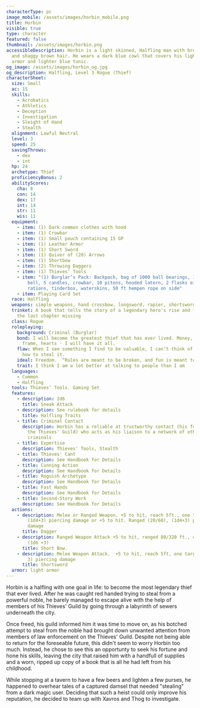```yaml
---
characterType: pc
image_mobile: /assets/images/horbin_mobile.png
title: Horbin
visible: true
type: character
featured: false
thumbnail: /assets/images/horbin.png
accessibleDescription: Horbin is a light skinned, Halfling man with brown eyes,
  and shaggy brown hair. He wears a dark blue cowl that covers his light leather
  armor and lighter blue tunic.
og_image: /assets/images/horbin_og.jpg
og_description: Halfling, Level 3 Rogue (Thief)
characterSheet:
  size: Small
  ac: 15
  skills:
    - Acrobatics
    - Athletics
    - Deception
    - Investigation
    - Sleight of Hand
    - Stealth
  alignment: Lawful Neutral
  level: 3
  speed: 25
  savingThrows:
    - dex
    - int
  hp: 24
  archetype: Thief
  proficiencyBonus: 2
  abilityScores:
    cha: 8
    con: 14
    dex: 17
    int: 14
    str: 11
    wis: 11
  equipment:
    - item: (1) Dark common clothes with hood
    - item: (1) Crowbar
    - item: (1) Small pouch containing 15 GP
    - item: (1) Leather Armor
    - item: (1) Short Sword
    - item: (1) Quiver of (20) Arrows
    - item: (1) Shortbow
    - item: (2) Throwing Daggers
    - item: (1) Thieves’ Tools
    - item: "(1) Burglar’s Pack: Backpack, bag of 1000 ball bearings, 10 ft of string,
        bell, 5 candles, crowbar, 10 pitons, hooded latern, 2 flasks oil, 5 day
        rations, tinderbox, waterskins, 50 ft hempen rope on side"
    - item: Playing Card Set
  race: Halfling
  weapons: simple weapons, hand crossbow, longsword, rapier, shortsword
  trinket: A book that tells the story of a legendary hero's rise and fall, with
    the last chapter missing
  class: Rogue
  roleplaying:
    background: Criminal (Burglar)
    bond: I will become the greatest thief that has ever lived. Money, treasure,
      frame, hearts - I will have it all.
    flaw: When I see something I find to be valuable, I can’t think of anything but
      how to steal it.
    ideal: Freedom.  “Rules are meant to be broken, and fun is meant to be had”
    trait: I think I am a lot better at talking to people than I am
  languages:
    - Common
    - Halfling
  tools: Thieves’ Tools. Gaming Set
  features:
    - description: 2d6
      title: Sneak Attack
    - description: See rulebook for details
      title: Halfling Traits
    - title: Criminal Contact
      description: Horbin has a reliable at trustworthy contact (his former boss in
        the Thieves' Guild) who acts as his liaison to a network of other
        criminals
    - title: Expertise
      description: Thieves' Tools, Stealth
    - title: Thieves' Cant
      description: See Handbook for Details
    - title: Cunning Action
      description: See Handbook for Details
    - title: Roguish Archetype
      description: See Handbook for Details
    - title: Fast Hands
      description: See Handbook for Details
    - title: Second-Story Work
      description: See Handbook for Details
  actions:
    - description: Melee or Ranged Weapon. +5 to hit, reach 5ft., one target. Hit
        (1d4+3) piercing damage or +5 to hit. Ranged (20/60), (1d4+3) piercing
        damage
      title: Dagger
    - description: Ranged Weapon Attack +5 to hit, ranged 80/320 ft., one target. Hit
        (1d6 +3)
      title: Short Bow.
    - description: Melee Weapon Attack.  +5 to hit, reach 5ft, one targeet. Hit (1d6 +
        3) piercing damage
      title: Shortsword
  armor: light armor
---
```

Horbin is a halfling with one goal in life: to become the most legendary thief that ever lived. After he was caught red handed trying to steal from a powerful noble, he barely managed to escape alive with the help of members of his Thieves' Guild by going through a labyrinth of sewers underneath the city.

Once freed, his guild informed him it was time to move on, as his botched attempt to steal from the noble had brought down unwanted attention from members of law enforcement on the Thieves' Guild.  Despite not being able to return for the foreseable future, this didn't seem to worry Horbin too much. Instead, he chose to see this an opportunty to seek his fortune and hone his skills, leaving the city that raised him with a handfull of supplies and a worn, ripped up copy of a book that is all he had left from his childhood.

While stopping at a tavern to have a few beers and lighten a few purses, he happened to overhear tales of a captured damsel that needed "stealing" from a dark magic user. Deciding that such a heist could only improve his reputation, he decided to team up with Xavros and Thog to investigate.
